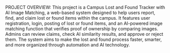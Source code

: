 PROJECT OVERVIEW:
This project is a Campus Lost and Found Tracker with AI Image Matching, a web-based system designed to help users report, find, and claim lost or found items within the campus. It features user registration, login, posting of lost or found items, and an AI-powered image matching function that verifies proof of ownership by comparing images. Admins can review claims, check AI similarity results, and approve or reject them. The system aims to make the lost and found process faster, smarter, and more organized through automation and AI technology.
